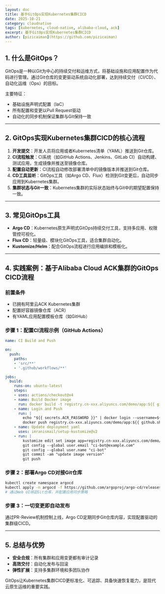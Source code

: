 ```yaml
---
layout: doc
title: 基于GitOps实现Kubernetes集群CICD
date: 2025-10-21
category: cloudnative
tags: [kubernetes, cloud-native, alibaba-cloud, ack]
excerpt: 基于GitOps实现Kubernetes集群CICD
author: [pizicaiman](https://github.com/pizicaiman)
---
```


## 1. 什么是GitOps？

GitOps是一种以Git为中心的持续交付和运维方式，将基础设施和应用配置作为代码进行管理。通过Git仓库的变更驱动系统自动化部署，达到持续交付（CI/CD）、自动化运维（Ops）的目标。

主要特征：

- 基础设施声明式配置（IaC）
- 所有配置和变更以Pull Request驱动
- 自动化的同步机制保证集群与Git保持一致

---

## 2. GitOps实现Kubernetes集群CICD的核心流程

1. **开发提交**：开发人员将应用或者Kubernetes清单（YAML）推送到Git仓库。
2. **CI流程触发**：CI系统（如GitHub Actions、Jenkins、GitLab CI）自动构建、测试应用，生成镜像并推送至镜像仓库。
3. **配置自动更新**：CI流程自动修改部署清单中的镜像版本并推送到Git仓库。
4. **CD工具监听**：GitOps工具（如Argo CD、Flux）检测到Git变更后，自动同步应用到Kubernetes集群。
5. **集群状态与Git一致**：Kubernetes集群的实际状态始终与Git中的期望配置保持一致。

---

## 3. 常见GitOps工具

- **Argo CD**：Kubernetes原生声明式GitOps持续交付工具，支持多应用、权限管控可视化。
- **Flux CD**：轻量级、模块化GitOps工具，适合集群自动化。
- **Kustomize/Helm**：配合GitOps流程进行应用编排和模板化。

---

## 4. 实践案例：基于Alibaba Cloud ACK集群的GitOps CICD流程

### 前置条件

- 已拥有阿里云ACK Kubernetes集群
- 配置好容器镜像仓库（ACR）
- 有YAML应用配置模板仓库（如GitHub）

### 步骤 1：配置CI流程示例（GitHub Actions）

```yaml
name: CI Build and Push

on:
  push:
    paths:
    - 'src/**'
    - '.github/workflows/**'

jobs:
  build:
    runs-on: ubuntu-latest
    steps:
    - uses: actions/checkout@v4
    - name: Build Docker image
      run: docker build -t registry.cn-xxx.aliyuncs.com/demo/app:${{ github.sha }} .
    - name: Login and Push
      run: |
        echo "${{ secrets.ACR_PASSWORD }}" | docker login --username=${{ secrets.ACR_USERNAME }} --password-stdin registry.cn-xxx.aliyuncs.com
        docker push registry.cn-xxx.aliyuncs.com/demo/app:${{ github.sha }}
    - name: Update deployment yaml
      uses: imranismail/setup-kustomize@v2
    - run: |
        kustomize edit set image app=registry.cn-xxx.aliyuncs.com/demo/app:${{ github.sha }}
        git config --global user.email "ci-bot@example.com"
        git config --global user.name "ci-bot"
        git commit -am "update image version"
        git push
```

### 步骤 2：部署Argo CD对接Git仓库

```bash
kubectl create namespace argocd
kubectl apply -n argocd -f https://github.com/argoproj/argo-cd/releases/latest/download/install.yaml
# 通过Web UI绑定Git仓库，并配置应用同步策略
```

### 步骤 3：一切变更即自动发布

通过PR-Review机制控制上线，Argo CD定期同步Git仓库内容，实现配置驱动的集群级CICD。

---

## 5. 总结与优势

- **安全合规**：所有集群和应用变更都有审计记录
- **高效交付**：自动化发布与回滚
- **弹性扩展**：支持多集群环境和多团队协作

GitOps让Kubernetes集群CICD更标准化、可追踪、具备快速恢复能力，是现代云原生运维的重要实践。
